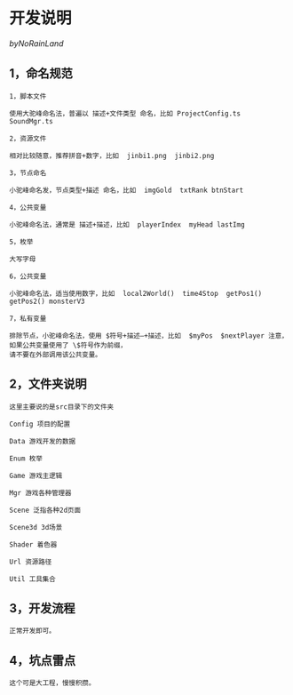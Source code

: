 # 开发说明

$by NoRainLand$

## 1，命名规范

    1，脚本文件

    使用大驼峰命名法，普遍以 描述+文件类型 命名，比如 ProjectConfig.ts  SoundMgr.ts

    2，资源文件

    相对比较随意，推荐拼音+数字，比如  jinbi1.png  jinbi2.png

    3，节点命名

    小驼峰命名发，节点类型+描述 命名，比如  imgGold  txtRank btnStart

    4，公共变量

    小驼峰命名法，通常是 描述+描述，比如  playerIndex  myHead lastImg

    5，枚举

    大写字母

    6，公共变量

    小驼峰命名法，适当使用数字，比如  local2World()  time4Stop  getPos1() getPos2() monsterV3

    7，私有变量

    排除节点，小驼峰命名法，使用 $符号+描述—+描述，比如  $myPos  $nextPlayer 注意，如果公共变量使用了 \$符号作为前缀，
    请不要在外部调用该公共变量。

## 2，文件夹说明

    这里主要说的是src目录下的文件夹

    Config 项目的配置

    Data 游戏开发的数据

    Enum 枚举

    Game 游戏主逻辑

    Mgr 游戏各种管理器

    Scene 泛指各种2d页面

    Scene3d 3d场景

    Shader 着色器

    Url 资源路径

    Util 工具集合

## 3，开发流程

    正常开发即可。

## 4，坑点雷点

    这个可是大工程，慢慢积攒。
